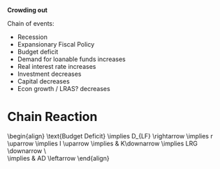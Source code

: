 **Crowding out**

Chain of events:

- Recession
- Expansionary Fiscal Policy
- Budget deficit
- Demand for loanable funds increases
- Real interest rate increases
- Investment decreases
- Capital decreases
- Econ growth / LRAS? decreases

# Chain Reaction

\begin{align}
\text{Budget Deficit} \implies D_{LF} \rightarrow \implies r \uparrow \implies I \uparrow \implies & K\downarrow \implies LRG \downarrow \\\
\implies & AD \leftarrow
\end{align}